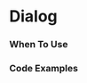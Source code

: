 # Dialog

### When To Use

### Code Examples

<!-- example(dialog:dialog-card-example) -->
<!-- example(dialog:dialog-basic-example) -->
